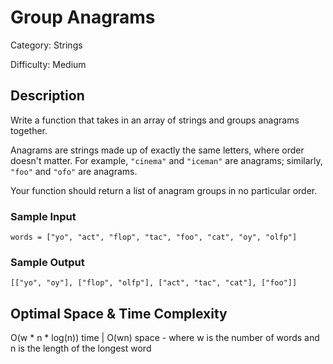 # Group Anagrams

Category: Strings

Difficulty: Medium

## Description

Write a function that takes in an array of strings and groups anagrams together.

Anagrams are strings made up of exactly the same letters, where order doesn't
matter. For example, `"cinema"` and `"iceman"` are
anagrams; similarly, `"foo"` and `"ofo"` are anagrams.

Your function should return a list of anagram groups in no particular order.


### Sample Input
```
words = ["yo", "act", "flop", "tac", "foo", "cat", "oy", "olfp"]
```

### Sample Output
```
[["yo", "oy"], ["flop", "olfp"], ["act", "tac", "cat"], ["foo"]]
```

## Optimal Space & Time Complexity

O(w * n * log(n)) time | O(wn) space - where w is the number of words and n is the length of the longest word
